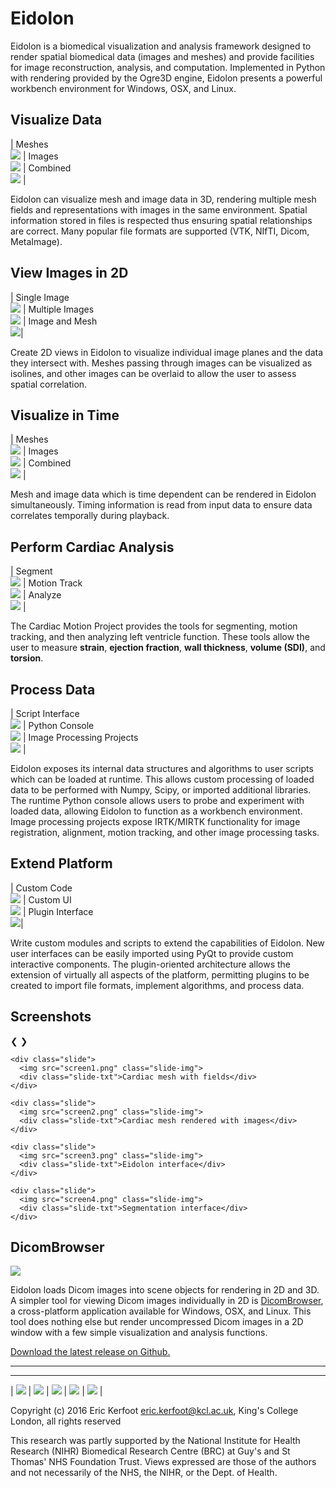 # Eidolon

Eidolon is a biomedical visualization and analysis framework designed to render 
spatial biomedical data (images and meshes) and provide facilities for image reconstruction, 
analysis, and computation. Implemented in Python with rendering provided by the Ogre3D engine, 
Eidolon presents a powerful workbench environment for Windows, OSX, and Linux.

## Visualize Data

| Meshes<br>![](mesh2.png) | Images<br> ![](image1.png) | Combined<br> ![](meshimage1.png) |

Eidolon can visualize mesh and image data in 3D, rendering multiple mesh fields and representations with images in the same environment.
Spatial information stored in files is respected thus ensuring spatial relationships are correct.
Many popular file formats are supported (VTK, NIfTI, Dicom, MetaImage).

## View Images in 2D

| Single Image<br>![](2ch.png) | Multiple Images<br>![](sala5.png) | Image and Mesh<br> ![](meshimage20032.png)|

Create 2D views in Eidolon to visualize individual image planes and the data they intersect with.
Meshes passing through images can be visualized as isolines, and other images can be overlaid to allow the user to assess spatial correlation.

## Visualize in Time

| Meshes<br>![](meshanim1.gif) | Images<br> ![](imageanim1.gif) | Combined<br> ![](meshimageanim1.gif) |

Mesh and image data which is time dependent can be rendered in Eidolon simultaneously.
Timing information is read from input data to ensure data correlates temporally during playback.

## Perform Cardiac Analysis

| Segment<br>![](segmentview.png) | Motion Track<br>![](motiontrack.png) | Analyze<br>![](analyze.png) |

The Cardiac Motion Project provides the tools for segmenting, motion tracking, and then analyzing left ventricle function. 
These tools allow the user to measure **strain**, **ejection fraction**, **wall thickness**, **volume (SDI)**, and **torsion**.

## Process Data

| Script Interface<br>![](script1.png) | Python Console<br>![](console.png) | Image Processing Projects<br>![](project.png) |

Eidolon exposes its internal data structures and algorithms to user scripts which can be loaded at runtime.
This allows custom processing of loaded data to be performed with Numpy, Scipy, or imported additional libraries.
The runtime Python console allows users to probe and experiment with loaded data, allowing Eidolon to function as a workbench environment.
Image processing projects expose IRTK/MIRTK functionality for image registration, alignment, motion tracking, and other image processing tasks. 

## Extend Platform

| Custom Code<br>![](code.png) | Custom UI<br>![](customui.png) | Plugin Interface<br>![](plugin2.png)|

Write custom modules and scripts to extend the capabilities of Eidolon. 
New user interfaces can be easily imported using PyQt to provide custom interactive components.
The plugin-oriented architecture allows the extension of virtually all aspects of the platform, permitting
plugins to be created to import file formats, implement algorithms, and process data.

## Screenshots

<div class="slide-container">
<a class="slide-btn display-left" onclick="plusDivs(-1)">&#10094;</a>
<a class="slide-btn display-right" onclick="plusDivs(1)">&#10095;</a>

	<div class="slide">
	  <img src="screen1.png" class="slide-img">
	  <div class="slide-txt">Cardiac mesh with fields</div>
	</div>
	
	<div class="slide">
	  <img src="screen2.png" class="slide-img">
	  <div class="slide-txt">Cardiac mesh rendered with images</div>
	</div>
	
	<div class="slide">
	  <img src="screen3.png" class="slide-img">
	  <div class="slide-txt">Eidolon interface</div>
	</div>
	
	<div class="slide">
	  <img src="screen4.png" class="slide-img">
	  <div class="slide-txt">Segmentation interface</div>
	</div>
</div>

<script>
var slideIndex = 0;
showDivs(slideIndex);

function plusDivs(n) { showDivs(slideIndex += n); }

function showDivs(n) {
    var i;
    var x = document.getElementsByClassName("slide");
    if (n >= x.length) {slideIndex = 0} 
    if (n < 0) {slideIndex = x.length-1} ;
    for (i = 0; i < x.length; i++) {
        x[i].style.display = "none"; 
    }
    x[slideIndex].style.display = "block"; 
}
</script>

## DicomBrowser

![](dicombrowser.png)

Eidolon loads Dicom images into scene objects for rendering in 2D and 3D.
A simpler tool for viewing Dicom images individually in 2D is [DicomBrowser](https://github.com/ericspod/DicomBrowser), a cross-platform application available for Windows, OSX, and Linux.
This tool does nothing else but render uncompressed Dicom images in a 2D window with a few simple visualization and analysis functions.

[Download the latest release on Github.](https://github.com/ericspod/DicomBrowser/releases)

---

---

| ![](python-powered-w-140x56.png) | ![](Ogre-logo.png) | ![](Python_and_Qt.png) | ![](numpyscipy.png) | ![](kcl.png) | 

Copyright (c) 2016 Eric Kerfoot <eric.kerfoot@kcl.ac.uk>, King's College London, all rights reserved

This research was partly supported by the National Institute for Health Research (NIHR) Biomedical Research Centre (BRC) at Guy's and St Thomas' NHS Foundation Trust.
Views expressed are those of the authors and not necessarily of the NHS, the NIHR, or the Dept. of Health.
